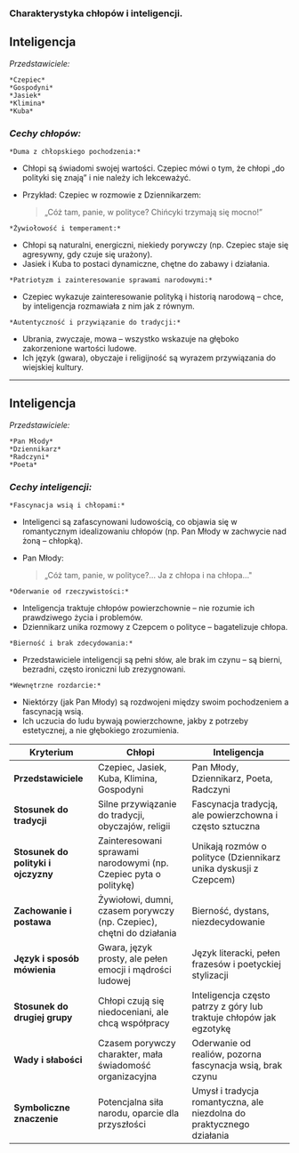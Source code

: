 ### Charakterystyka chłopów i inteligencji.

## Inteligencja

*Przedstawiciele:*

    *Czepiec*
    *Gospodyni*
    *Jasiek*
    *Klimina*
    *Kuba*


### *Cechy chłopów:*

    *Duma z chłopskiego pochodzenia:*


   * Chłopi są świadomi swojej wartości. Czepiec mówi o tym, że chłopi „do polityki się znają” i nie należy ich lekceważyć.
   * Przykład: Czepiec w rozmowie z Dziennikarzem:

     > „Cóż tam, panie, w polityce? Chińcyki trzymają się mocno!”

    *Żywiołowość i temperament:*


   * Chłopi są naturalni, energiczni, niekiedy porywczy (np. Czepiec staje się agresywny, gdy czuje się urażony).
   * Jasiek i Kuba to postaci dynamiczne, chętne do zabawy i działania.

    *Patriotyzm i zainteresowanie sprawami narodowymi:*


   * Czepiec wykazuje zainteresowanie polityką i historią narodową – chce, by inteligencja rozmawiała z nim jak z równym.

    *Autentyczność i przywiązanie do tradycji:*


   * Ubrania, zwyczaje, mowa – wszystko wskazuje na głęboko zakorzenione wartości ludowe.
   * Ich język (gwara), obyczaje i religijność są wyrazem przywiązania do wiejskiej kultury.

---

## Inteligencja

*Przedstawiciele:*

    *Pan Młody*
    *Dziennikarz*
    *Radczyni*
    *Poeta*


### *Cechy inteligencji:*

    *Fascynacja wsią i chłopami:*


   * Inteligenci są zafascynowani ludowością, co objawia się w romantycznym idealizowaniu chłopów (np. Pan Młody w zachwycie nad żoną – chłopką).
   * Pan Młody:

     > „Cóż tam, panie, w polityce?… Ja z chłopa i na chłopa…"

    *Oderwanie od rzeczywistości:*


   * Inteligencja traktuje chłopów powierzchownie – nie rozumie ich prawdziwego życia i problemów.
   * Dziennikarz unika rozmowy z Czepcem o polityce – bagatelizuje chłopa.

    *Bierność i brak zdecydowania:*


   * Przedstawiciele inteligencji są pełni słów, ale brak im czynu – są bierni, bezradni, często ironiczni lub zrezygnowani.

    *Wewnętrzne rozdarcie:*


   * Niektórzy (jak Pan Młody) są rozdwojeni między swoim pochodzeniem a fascynacją wsią.
   * Ich uczucia do ludu bywają powierzchowne, jakby z potrzeby estetycznej, a nie głębokiego zrozumienia.


| **Kryterium**                       | **Chłopi**                                                           | **Inteligencja**                                                      |
| ----------------------------------- | -------------------------------------------------------------------- | --------------------------------------------------------------------- |
| **Przedstawiciele**                 | Czepiec, Jasiek, Kuba, Klimina, Gospodyni                            | Pan Młody, Dziennikarz, Poeta, Radczyni                               |
| **Stosunek do tradycji**            | Silne przywiązanie do tradycji, obyczajów, religii                   | Fascynacja tradycją, ale powierzchowna i często sztuczna              |
| **Stosunek do polityki i ojczyzny** | Zainteresowani sprawami narodowymi (np. Czepiec pyta o politykę)     | Unikają rozmów o polityce (Dziennikarz unika dyskusji z Czepcem)      |
| **Zachowanie i postawa**            | Żywiołowi, dumni, czasem porywczy (np. Czepiec), chętni do działania | Bierność, dystans, niezdecydowanie                                    |
| **Język i sposób mówienia**         | Gwara, język prosty, ale pełen emocji i mądrości ludowej             | Język literacki, pełen frazesów i poetyckiej stylizacji               |
| **Stosunek do drugiej grupy**       | Chłopi czują się niedoceniani, ale chcą współpracy                   | Inteligencja często patrzy z góry lub traktuje chłopów jak egzotykę   |
| **Wady i słabości**                 | Czasem porywczy charakter, mała świadomość organizacyjna             | Oderwanie od realiów, pozorna fascynacja wsią, brak czynu             |
| **Symboliczne znaczenie**           | Potencjalna siła narodu, oparcie dla przyszłości                     | Umysł i tradycja romantyczna, ale niezdolna do praktycznego działania |


